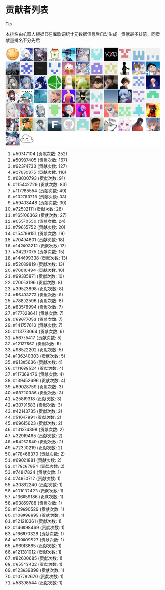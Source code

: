 # 贡献者列表

> [!TIP]
> 本排名由机器人根据已在库歌词统计元数据信息后自动生成，贡献最多排前，同贡献量排名不分先后

![贡献者头像画廊](./CONTRIBUTORS.svg)

1. #50747104 (贡献次数: 252)
2. #50987405 (贡献次数: 167)
3. #92374733 (贡献次数: 127)
4. #37899975 (贡献次数: 118)
5. #68000793 (贡献次数: 91)
6. #115442729 (贡献次数: 83)
7. #117785554 (贡献次数: 49)
8. #132769718 (贡献次数: 33)
9. #59403448 (贡献次数: 30)
10. #72502111 (贡献次数: 28)
11. #165106362 (贡献次数: 27)
12. #65570536 (贡献次数: 24)
13. #79665752 (贡献次数: 20)
14. #154799151 (贡献次数: 19)
15. #70494801 (贡献次数: 18)
16. #142093212 (贡献次数: 17)
17. #34237075 (贡献次数: 15)
18. #144699338 (贡献次数: 13)
19. #52089819 (贡献次数: 13)
20. #76810494 (贡献次数: 10)
21. #99335871 (贡献次数: 10)
22. #70053196 (贡献次数: 8)
23. #39523898 (贡献次数: 8)
24. #56493273 (贡献次数: 8)
25. #78802596 (贡献次数: 8)
26. #83578994 (贡献次数: 7)
27. #177028641 (贡献次数: 7)
28. #68677053 (贡献次数: 7)
29. #141757610 (贡献次数: 7)
30. #113773064 (贡献次数: 6)
31. #56755417 (贡献次数: 5)
32. #12137562 (贡献次数: 5)
33. #98522202 (贡献次数: 5)
34. #136240303 (贡献次数: 5)
35. #91305636 (贡献次数: 4)
36. #111688524 (贡献次数: 4)
37. #117369476 (贡献次数: 4)
38. #139452696 (贡献次数: 4)
39. #69028759 (贡献次数: 3)
40. #68720986 (贡献次数: 3)
41. #25819318 (贡献次数: 3)
42. #30791583 (贡献次数: 3)
43. #42143735 (贡献次数: 2)
44. #51047891 (贡献次数: 2)
45. #69615623 (贡献次数: 2)
46. #131374398 (贡献次数: 2)
47. #32919465 (贡献次数: 2)
48. #54252549 (贡献次数: 2)
49. #72300219 (贡献次数: 2)
50. #178468370 (贡献次数: 2)
51. #69021881 (贡献次数: 2)
52. #178267954 (贡献次数: 2)
53. #74817824 (贡献次数: 1)
54. #74950717 (贡献次数: 1)
55. #30862240 (贡献次数: 1)
56. #101032423 (贡献次数: 1)
57. #136059186 (贡献次数: 1)
58. #93859788 (贡献次数: 1)
59. #129690529 (贡献次数: 1)
60. #106996695 (贡献次数: 1)
61. #121210361 (贡献次数: 1)
62. #146098469 (贡献次数: 1)
63. #166970328 (贡献次数: 1)
64. #109809527 (贡献次数: 1)
65. #96913885 (贡献次数: 1)
66. #121381012 (贡献次数: 1)
67. #82600685 (贡献次数: 1)
68. #65543422 (贡献次数: 1)
69. #123639898 (贡献次数: 1)
70. #107782670 (贡献次数: 1)
71. #58398544 (贡献次数: 1)
